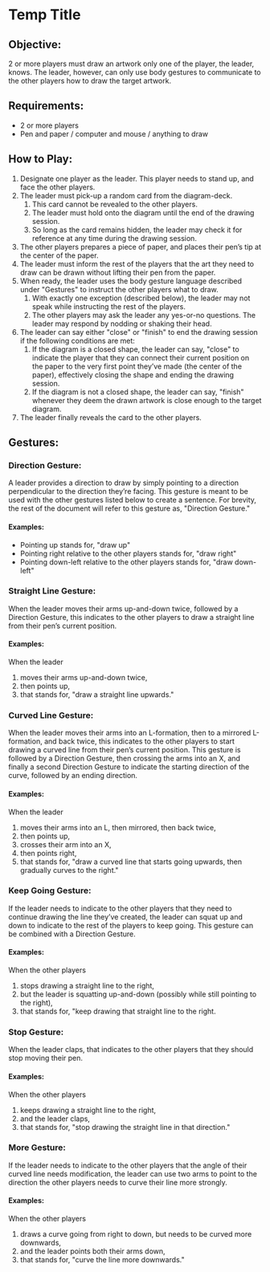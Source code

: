 # Temp Title #

## Objective:

2 or more players must draw an artwork only one of the player, the leader, knows. The leader, however, can only use body gestures to communicate to the other players how to draw the target artwork.

## Requirements:

* 2 or more players
* Pen and paper / computer and mouse / anything to draw

## How to Play:

1. Designate one player as the leader.  This player needs to stand up, and face the other players.
2. The leader must pick-up a random card from the diagram-deck.
	1. This card cannot be revealed to the other players.
	2. The leader must hold onto the diagram until the end of the drawing session.
	3. So long as the card remains hidden, the leader may check it for reference at any time during the drawing session.
3. The other players prepares a piece of paper, and places their pen’s tip at the center of the paper.
4. The leader must inform the rest of the players that the art they need to draw can be drawn without lifting their pen from the paper.
5. When ready, the leader uses the body gesture language described under "Gestures" to instruct the other players what to draw.
	1. With exactly one exception (described below), the leader may not speak while instructing the rest of the players.
	2. The other players may ask the leader any yes-or-no questions.  The leader may respond by nodding or shaking their head.
6. The leader can say either "close" or "finish" to end the drawing session if the following conditions are met:
	1. If the diagram is a closed shape, the leader can say, "close" to indicate the player that they can connect their current position on the paper to the very first point they’ve made (the center of the paper), effectively closing the shape and ending the drawing session.
	2. If the diagram is not a closed shape, the leader can say, "finish" whenever they deem the drawn artwork is close enough to the target diagram.
7. The leader finally reveals the card to the other players.

## Gestures:

### Direction Gesture:

A leader provides a direction to draw by simply pointing to a direction perpendicular to the direction they’re facing.  This gesture is meant to be used with the other gestures listed below to create a sentence.  For brevity, the rest of the document will refer to this gesture as, "Direction Gesture."

#### Examples:

* Pointing up stands for, "draw up"
* Pointing right relative to the other players stands for, "draw right"
* Pointing down-left relative to the other players stands for, "draw down-left"

### Straight Line Gesture:

When the leader moves their arms up-and-down twice, followed by a Direction Gesture, this indicates to the other players to draw a straight line from their pen’s current position.

#### Examples:

When the leader

1. moves their arms up-and-down twice,
2. then points up,
3. that stands for, "draw a straight line upwards."

### Curved Line Gesture:

When the leader moves their arms into an L-formation, then to a mirrored L-formation, and back twice, this indicates to the other players to start drawing a curved line from their pen’s current position.  This gesture is followed by a Direction Gesture, then crossing the arms into an X, and finally a second Direction Gesture to indicate the starting direction of the curve, followed by an ending direction.

#### Examples:

When the leader

1. moves their arms into an L, then mirrored, then back twice,
2. then points up,
3. crosses their arm into an X,
4. then points right,
5. that stands for, "draw a curved line that starts going upwards, then gradually curves to the right."

### Keep Going Gesture:

If the leader needs to indicate to the other players that they need to continue drawing the line they’ve created, the leader can squat up and down to indicate to the rest of the players to keep going.  This gesture can be combined with a Direction Gesture.

#### Examples:

When the other players

1. stops drawing a straight line to the right,
2. but the leader is squatting up-and-down (possibly while still pointing to the right),
3. that stands for, "keep drawing that straight line to the right.

### Stop Gesture:

When the leader claps, that indicates to the other players that they should stop moving their pen.

#### Examples:

When the other players

1. keeps drawing a straight line to the right,
2. and the leader claps,
3. that stands for, "stop drawing the straight line in that direction."

### More Gesture:

If the leader needs to indicate to the other players that the angle of their curved line needs modification,  the leader can use two arms to point to the direction the other players needs to curve their line more strongly.

#### Examples:

When the other players

1. draws a curve going from right to down, but needs to be curved more downwards,
2. and the leader points both their arms down,
3. that stands for, "curve the line more downwards."
